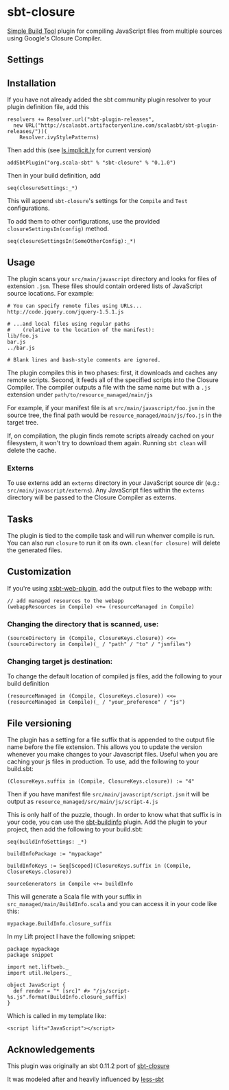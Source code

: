 # sbt-closure

[Simple Build Tool](http://www.scala-sbt.org/ "simple build tool") plugin for compiling JavaScript files from multiple sources using Google's Closure Compiler.

## Settings


## Installation

If you have not already added the sbt community plugin resolver to your plugin definition file, add this

    resolvers += Resolver.url("sbt-plugin-releases",
      new URL("http://scalasbt.artifactoryonline.com/scalasbt/sbt-plugin-releases/"))(
        Resolver.ivyStylePatterns)

Then add this (see [ls.implicit.ly](http://ls.implicit.ly/eltimn/sbt-closure#sbt-closure) for current version)

    addSbtPlugin("org.scala-sbt" % "sbt-closure" % "0.1.0")

Then in your build definition, add

    seq(closureSettings:_*)

This will append `sbt-closure`'s settings for the `Compile` and `Test` configurations.

To add them to other configurations, use the provided `closureSettingsIn(config)` method.

    seq(closureSettingsIn(SomeOtherConfig):_*)

## Usage

The plugin scans your `src/main/javascript` directory
and looks for files of extension `.jsm`. These files
should contain ordered lists of JavaScript source locations. For example:

    # You can specify remote files using URLs...
    http://code.jquery.com/jquery-1.5.1.js

    # ...and local files using regular paths
    #    (relative to the location of the manifest):
    lib/foo.js
    bar.js
    ../bar.js

    # Blank lines and bash-style comments are ignored.

The plugin compiles this in two phases: first, it downloads and caches any
remote scripts. Second, it feeds all of the specified scripts into the Closure
Compiler. The compiler outputs a file with the same name but with a `.js` extension under
`path/to/resource_managed/main/js`

For example, if your manifest
file is at `src/main/javascript/foo.jsm` in the source tree, the final
path would be `resource_managed/main/js/foo.js` in the target tree.

If, on compilation, the plugin finds remote scripts already cached on your
filesystem, it won't try to download them again. Running `sbt clean` will
delete the cache.

### Externs

To use externs add an `externs` directory in your JavaScript source dir (e.g.:
`src/main/javascript/externs`).  Any JavaScript files within the `externs`
directory will be passed to the Closure Compiler as externs.

## Tasks

The plugin is tied to the compile task and will run whenver compile is run. You can
also run `closure` to run it on its own. `clean(for closure)` will delete the generated files.

## Customization

If you're using [xsbt-web-plugin](https://github.com/JamesEarlDouglas/xsbt-web-plugin "xsbt-web-plugin"), add the output files to the webapp with:

    // add managed resources to the webapp
    (webappResources in Compile) <+= (resourceManaged in Compile)

### Changing the directory that is scanned, use:

    (sourceDirectory in (Compile, ClosureKeys.closure)) <<= (sourceDirectory in Compile)(_ / "path" / "to" / "jsmfiles")

### Changing target js destination:

To change the default location of compiled js files, add the following to your build definition

    (resourceManaged in (Compile, ClosureKeys.closure)) <<= (resourceManaged in Compile)(_ / "your_preference" / "js")

## File versioning

The plugin has a setting for a file suffix that is appended to the output file name before the file extension.
This allows you to update the version whenever you make changes to your Javascript files. Useful when you are
caching your js files in production. To use, add the following to your build.sbt:

    (ClosureKeys.suffix in (Compile, ClosureKeys.closure)) := "4"

Then if you have manifest file `src/main/javascript/script.jsm` it will be output as
`resource_managed/src/main/js/script-4.js`

This is only half of the puzzle, though. In order to know what that suffix is in your code,
you can use the [sbt-buildinfo](https://github.com/sbt/sbt-buildinfo) plugin. Add the plugin
to your project, then add the following to your build.sbt:

    seq(buildInfoSettings: _*)

    buildInfoPackage := "mypackage"

    buildInfoKeys := Seq[Scoped](ClosureKeys.suffix in (Compile, ClosureKeys.closure))

    sourceGenerators in Compile <+= buildInfo

This will generate a Scala file with your suffix in `src_managed/main/BuildInfo.scala` and
you can access it in your code like this:

    mypackage.BuildInfo.closure_suffix

In my Lift project I have the following snippet:

    package mypackage
    package snippet

    import net.liftweb._
    import util.Helpers._

    object JavaScript {
      def render = "* [src]" #> "/js/script-%s.js".format(BuildInfo.closure_suffix)
    }

Which is called in my template like:

    <script lift="JavaScript"></script>

## Acknowledgements

This plugin was originally an sbt 0.11.2 port of
[sbt-closure](https://github.com/davegurnell/sbt-closure)

It was modeled after and heavily influenced by [less-sbt](https://github.com/softprops/less-sbt "less-sbt")

